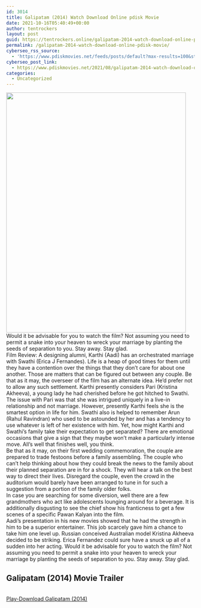 ```yaml
---
id: 3014
title: Galipatam (2014) Watch Download Online pdisk Movie
date: 2021-10-16T05:40:49+00:00
author: tentrockers
layout: post
guid: https://tentrockers.online/galipatam-2014-watch-download-online-pdisk-movie/
permalink: /galipatam-2014-watch-download-online-pdisk-movie/
cyberseo_rss_source:
  - 'https://www.pdiskmovies.net/feeds/posts/default?max-results=100&start-index=801'
cyberseo_post_link:
  - https://www.pdiskmovies.net/2021/08/galipatam-2014-watch-download-online.html
categories:
  - Uncategorized
---
```

<div class="separator">
  <a href="https://1.bp.blogspot.com/-FLjEJROHM8c/YSYsAmjliYI/AAAAAAAAAXo/BYc9Tb5rEDgQx_KFQ9fPtgSKVQVws1hygCLcBGAsYHQ/s1600/Galipatam%2B%25282014%2529%2BWatch%2BDownload%2BOnline%2Bpdisk%2BMovie.jpg" imageanchor="1"><img loading="lazy" border="0" data-original-height="1600" data-original-width="1200" height="640" src="https://1.bp.blogspot.com/-FLjEJROHM8c/YSYsAmjliYI/AAAAAAAAAXo/BYc9Tb5rEDgQx_KFQ9fPtgSKVQVws1hygCLcBGAsYHQ/w480-h640/Galipatam%2B%25282014%2529%2BWatch%2BDownload%2BOnline%2Bpdisk%2BMovie.jpg" width="480" /></a>
</div>



<div>
  <div>
    <span>Would it be advisable for you to watch the film? Not assuming you need to permit a snake into your heaven to wreck your marriage by planting the seeds of separation to you. Stay away. Stay glad.&nbsp;</span>
  </div>
  
  <div>
    <span>Film Review: A designing alumni, Karthi (Aadi) has an orchestrated marriage with Swathi (Erica J Fernandes). Life is a heap of good times for them until they have a contention over the things that they don&#8217;t care for about one another. Those are matters that can be figured out between any couple. Be that as it may, the overseer of the film has an alternate idea. He&#8217;d prefer not to allow any such settlement. Karthi presently considers Pari (Kristina Akheeva), a young lady he had cherished before he got hitched to Swathi.&nbsp;</span>
  </div>
  
  <div>
    <span>The issue with Pari was that she was intrigued uniquely in a live-in relationship and not marriage. However, presently Karthi feels she is the smartest option in life for him. Swathi also is helped to remember Arun (Rahul Ravindran) who used to be astounded by her and has a tendency to use whatever is left of her existence with him. Yet, how might Karthi and Swathi&#8217;s family take their expectation to get separated? There are emotional occasions that give a sign that they maybe won&#8217;t make a particularly intense move. All&#8217;s well that finishes well, you think.&nbsp;</span>
  </div>
  
  <div>
    <span>Be that as it may, on their first wedding commemoration, the couple are prepared to trade festoons before a family assembling. The couple who can&#8217;t help thinking about how they could break the news to the family about their planned separation are in for a shock. They will hear a talk on the best way to direct their lives. Disregard the couple, even the crowd in the auditorium would barely have been arranged to tune in for such a suggestion from a portion of the family older folks.&nbsp;</span>
  </div>
  
  <div>
    <span>In case you are searching for some diversion, well there are a few grandmothers who act like adolescents lounging around for a beverage. It is additionally disgusting to see the chief show his franticness to get a few scenes of a specific Pawan Kalyan into the film.&nbsp;</span>
  </div>
  
  <div>
    <span>Aadi&#8217;s presentation in his new movies showed that he had the strength in him to be a superior entertainer. This job scarcely gave him a chance to take him one level up. Russian conceived Australian model Kristina Akheeva decided to be striking. Erica Fernandez could sure have a snuck up all of a sudden into her acting. Would it be advisable for you to watch the film? Not assuming you need to permit a snake into your heaven to wreck your marriage by planting the seeds of separation to you. Stay away. Stay glad.</span>
  </div>
</div>

<div>
  <h2>
    <span>Galipatam (2014) Movie Trailer</span>
  </h2>
</div>

  
<a href="https://kofilink.com/1/bnYyaXhwMDAyZ2Vu?dn=1" onclick="window.open('https://kofilink.com/1/bnYyaXhwMDAyZ2Vu?dn=1','popup','width=600,height=600'); return false;" target="popup" rel="noopener"><br /> Play-Download Galipatam (2014)<br /> </a>